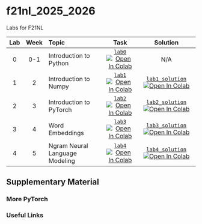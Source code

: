 # f21nl_2025_2026

Labs for F21NL

|  Lab  | Week | Topic | Task  | Solution |
| :---: | :---:| :-------- | :--: | :--: | 
|   0   | 0-1 |  Introduction to Python    | [`lab0`](https://github.com/f21nl-heriot-watt/labs_2025_2026/blob/main/labs/F21NL_Intro_to_Python.ipynb) [![Open In Colab](https://colab.research.google.com/assets/colab-badge.svg)](https://colab.research.google.com/github/f21nl-heriot-watt/labs_2025_2026/blob/main/labs/F21NL_Introduction_to_Numpy_solution.ipynb) | N/A
|   1   | 2 |  Introduction to Numpy    | [`lab1`](https://github.com/f21nl-heriot-watt/labs_2025_2026/blob/main/labs/F21NL_Introduction_to_Numpy.ipynb) [![Open In Colab](https://colab.research.google.com/assets/colab-badge.svg)](https://colab.research.google.com/github/f21nl-heriot-watt/labs_2025_2026/blob/main/labs/F21NL_Introduction_to_Numpy.ipynb) | [`lab1_solution`](https://github.com/f21nl-heriot-watt/labs_2025_2026/blob/main/labs/F21NL_Introduction_to_Numpy_solution.ipynb) [![Open In Colab](https://colab.research.google.com/assets/colab-badge.svg)](https://colab.research.google.com/github/f21nl-heriot-watt/labs_2025_2026/blob/main/labs/F21NL_Introduction_to_Numpy_solution.ipynb)  |
|   2   | 3 |  Introduction to PyTorch    | [`lab2`](https://github.com/f21nl-heriot-watt/labs_2025_2026/blob/main/labs/F21NL_Introduction_to_PyTorch.ipynb) [![Open In Colab](https://colab.research.google.com/assets/colab-badge.svg)](https://colab.research.google.com/github/f21nl-heriot-watt/labs_2025_2026/blob/main/labs/F21NL_Introduction_to_PyTorch.ipynb) | [`lab2_solution`](https://github.com/f21nl-heriot-watt/labs_2025_2026/blob/main/labs/F21NL_Introduction_to_PyTorch_solution.ipynb) [![Open In Colab](https://colab.research.google.com/assets/colab-badge.svg)](https://colab.research.google.com/github/f21nl-heriot-watt/labs_2025_2026/blob/main/labs/F21NL_Introduction_to_PyTorch_solution.ipynb)  |
|   3   | 4 |  Word Embeddings    | [`lab3`](https://github.com/f21nl-heriot-watt/labs_2025_2026/blob/main/labs/F21NL_Word_Embeddings.ipynb) [![Open In Colab](https://colab.research.google.com/assets/colab-badge.svg)](https://colab.research.google.com/github/f21nl-heriot-watt/labs_2025_2026/blob/main/labs/F21NL_Word_Embeddings.ipynb) | [`lab3_solution`](https://github.com/f21nl-heriot-watt/labs_2025_2026/blob/main/labs/F21NL_Word_Embeddings_solution.ipynb) [![Open In Colab](https://colab.research.google.com/assets/colab-badge.svg)](https://colab.research.google.com/github/f21nl-heriot-watt/labs_2025_2026/blob/main/labs/F21NL_Word_Embeddings_solution.ipynb)  |
|   4   | 5 |  Ngram Neural Language Modeling    | [`lab4`](https://github.com/f21nl-heriot-watt/labs_2025_2026/blob/main/labs/F21NL_ngram_neural_language_modeling.ipynb) [![Open In Colab](https://colab.research.google.com/assets/colab-badge.svg)](https://colab.research.google.com/github/f21nl-heriot-watt/labs_2025_2026/blob/main/labs/F21NL_ngram_neural_language_modeling_solution.ipynb) | [`lab4_solution`](https://github.com/f21nl-heriot-watt/labs_2025_2026/blob/main/labs/F21NL_ngram_neural_language_modeling_solution.ipynb) [![Open In Colab](https://colab.research.google.com/assets/colab-badge.svg)](https://colab.research.google.com/github/f21nl-heriot-watt/labs_2025_2026/blob/main/labs/F21NL_ngram_neural_language_modeling_solution.ipynb)  |


## Supplementary Material

### More PyTorch

### Useful Links
